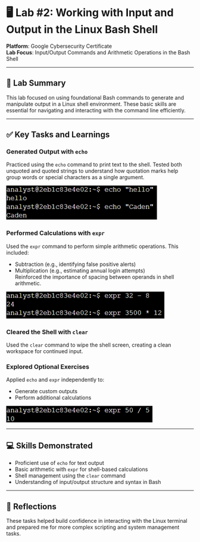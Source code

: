 # 🖥️ Lab #2: Working with Input and Output in the Linux Bash Shell

**Platform**: Google Cybersecurity Certificate  
**Lab Focus**: Input/Output Commands and Arithmetic Operations in the Bash Shell

---

## 🧠 Lab Summary

This lab focused on using foundational Bash commands to generate and manipulate output in a Linux shell environment. These basic skills are essential for navigating and interacting with the command line efficiently.

---

## ✅ Key Tasks and Learnings

### Generated Output with `echo`
Practiced using the `echo` command to print text to the shell. Tested both unquoted and quoted strings to understand how quotation marks help group words or special characters as a single argument.

![Echo Command Example](../images/linux_lab2_echo.png)


### Performed Calculations with `expr`
Used the `expr` command to perform simple arithmetic operations. This included:
- Subtraction (e.g., identifying false positive alerts)
- Multiplication (e.g., estimating annual login attempts)  
Reinforced the importance of spacing between operands in shell arithmetic.

![Expr Arithmetic Example](../images/linux_lab2_subtraction.png)


### Cleared the Shell with `clear`
Used the `clear` command to wipe the shell screen, creating a clean workspace for continued input.


### Explored Optional Exercises
Applied `echo` and `expr` independently to:
- Generate custom outputs  
- Perform additional calculations  

![Optional Exercises Screenshot](../images/linux_lab2_division.png)

---

## 💻 Skills Demonstrated

- Proficient use of `echo` for text output  
- Basic arithmetic with `expr` for shell-based calculations  
- Shell management using the `clear` command  
- Understanding of input/output structure and syntax in Bash  

---

## 🔁 Reflections

These tasks helped build confidence in interacting with the Linux terminal and prepared me for more complex scripting and system management tasks.

